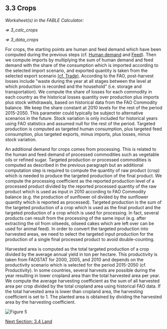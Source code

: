 ## 3.3 Crops

_Worksheet(s) in the FABLE Calculator:_

_⇒ 3_calc_crops_

_⇒ 3_data_crops_

For crops, the starting points are human and feed demand which have been computed during the previous steps (cf. [Human demand](https://github.com/FableCalculator/DocumentationWiki/wiki/3_1.-Human-Demand) and [Feed](https://github.com/FableCalculator/DocumentationWiki/wiki/3_2.-Livestock#322-feed)). Then we compute imports by multiplying the sum of human demand and feed demand with the share of the consumption which is imported according to the selected import scenario, and exported quantity is taken from the selected export scenario [(cf. Trade)](https://github.com/FableCalculator/DocumentationWiki/wiki/2_Scenarios#25-trade). According to the FAO, post-harvest losses include "waste during the year at all stages between the level at which production is recorded and the household” (i.e. storage and transportation). We compute the share of losses for each commodity in each country as the historical losses quantity over production plus imports plus stock withdrawals, based on historical data from the FAO Commodity balance. We keep the share constant at 2010 levels for the rest of the period 2015-2050. This parameter could typically be subject to alternative scenarios in the future. Stock variation is only included for historical years using FAO statistics and assumed null for the rest of the period. Targeted production is computed as targeted human consumption, plus targeted feed consumption, plus targeted exports, minus imports, plus losses, minus stock variation.

An additional demand for crops comes from processing. This is related to the human and feed demand of processed commodities such as vegetable oils or refined sugar. Targeted production or processed commodities is computed as described in the previous paragraph but an additional computation step is required to compute the quantity of raw product (crop) which is needed to produce the targeted production of the final product. We compute the processing coefficient as the reported production level of a processed product divided by the reported processed quantity of the raw product which is used as input in 2010 according to FAO Commodity balance (e.g. the production of sunflower oil divided by the sunflower quantity which is reported as processed). Targeted production is the sum of the targeted production of a crop which is used as the final product and the targeted production of a crop which is used for processing. In fact, several products can result from the processing of the same input (e.g. after extracting the oil from oilseeds, oilseed cakes which are left over can be used for animal feed). In order to convert the targeted production into harvested areas, we need to select the targeted input production for the production of a single final processed product to avoid double-counting.

Harvested area is computed as the total targeted production of a crop divided by the average annual yield in ton per hectare. This productivity is taken from FAOSTAT for 2000, 2005, and 2010 and depends on the productivity scenario which is selected for the period 2015-2050 (cf. Productivity). In some countries, several harvests are possible during the year resulting in lower cropland area than the total harvested area per year. We compute the average harvesting coefficient as the sum of all harvested area per crop divided by the total cropland area using historical FAO data. If the total harvested area is lower than cropland area, the harvesting coefficient is set to 1. The planted area is obtained by dividing the harvested area by the harvesting coefficient.

![Figure 5](https://user-images.githubusercontent.com/68918893/88788376-87fc1b80-d195-11ea-8c1e-7889fa07a57e.png)

[Next Section: 3.4 Land](https://github.com/FableCalculator/DocumentationWiki/wiki/3_4.-Land)



